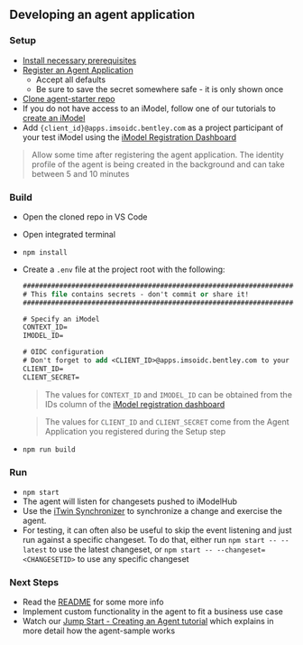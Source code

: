 ## Developing an agent application

### Setup
- [Install necessary prerequisites]($docs/getting-started/development-prerequisites)
- [Register an Agent Application](../../../getting-started/registration-dashboard/?tab=0&create=AGENT_APP)
    - Accept all defaults
    - Be sure to save the secret somewhere safe - it is only shown once
- [Clone agent-starter repo](https://github.com/imodeljs/agent-starter)
- If you do not have access to an iModel, follow one of our tutorials to [create an iModel]($docs/learning/tutorials/index.md)
- Add `{client_id}@apps.imsoidc.bentley.com` as a project participant of your test iModel using the [iModel Registration Dashboard](../../../getting-started/registration-dashboard/?tab=1)
 > Allow some time after registering the agent application. The identity profile of the agent is being created in the background and can take between 5 and 10 minutes


### Build
- Open the cloned repo in VS Code
- Open integrated terminal
- `npm install`
- Create a `.env` file at the project root with the following:
    ``` ps
    ###############################################################################
    # This file contains secrets - don't commit or share it!
    ###############################################################################

    # Specify an iModel
    CONTEXT_ID=
    IMODEL_ID=

    # OIDC configuration
    # Don't forget to add <CLIENT_ID>@apps.imsoidc.bentley.com to your CONNECT project. This can be done in the iModel Registration Dashboard.
    CLIENT_ID=
    CLIENT_SECRET=
    ```

    > The values for `CONTEXT_ID` and `IMODEL_ID` can be obtained from the IDs column of the [iModel registration dashboard](../../../getting-started/registration-dashboard/?tab=1)

    > The values for `CLIENT_ID` and `CLIENT_SECRET` come from the Agent Application you registered during the Setup step

- `npm run build`

### Run
- `npm start`
- The agent will listen for changesets pushed to iModelHub
- Use the [iTwin Synchronizer](https://www.bentley.com/en/products/product-line/digital-twins/itwin-synchronizer) to synchronize a change and exercise the agent.
- For testing, it can often also be useful to skip the event listening and just run against a specific changeset. To do that, either run `npm start -- --latest` to use the latest changeset, or `npm start -- --changeset=<CHANGESETID>` to use any specific changeset

### Next Steps
- Read the [README](https://github.com/imodeljs/agent-starter/blob/master/README.md) for some more info
- Implement custom functionality in the agent to fit a business use case
- Watch our [Jump Start - Creating an Agent tutorial](https://www.youtube.com/watch?v=1E2srOoxc4I&t=46s) which explains in more detail how the agent-sample works
